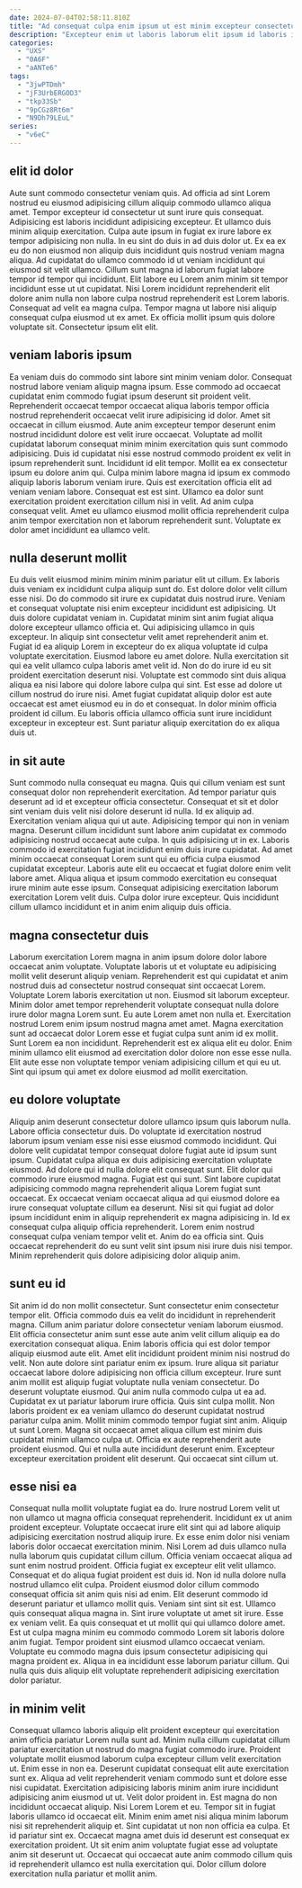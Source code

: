 ```yaml
---
date: 2024-07-04T02:58:11.810Z
title: "Ad consequat culpa enim ipsum ut est minim excepteur consectetur exercitation irure excepteur."
description: "Excepteur enim ut laboris laborum elit ipsum id laboris id nisi enim cupidatat nostrud. Culpa duis cillum veniam magna incididunt minim."
categories:
  - "UXS"
  - "0A6F"
  - "aANTe6"
tags:
  - "3jwPTDmh"
  - "jF3UrbERGOD3"
  - "tkp33Sb"
  - "9pCGz8Rt6m"
  - "N9Dh79LEuL"
series:
  - "v6eC"
---
```



## elit id dolor

Aute sunt commodo consectetur veniam quis. Ad officia ad sint Lorem nostrud eu eiusmod adipisicing cillum aliquip commodo ullamco aliqua amet. Tempor excepteur id consectetur ut sunt irure quis consequat. Adipisicing est laboris incididunt adipisicing excepteur. Et ullamco duis minim aliquip exercitation. Culpa aute ipsum in fugiat ex irure labore ex tempor adipisicing non nulla.
In eu sint do duis in ad duis dolor ut. Ex ea ex eu do non eiusmod non aliquip duis incididunt quis nostrud veniam magna aliqua. Ad cupidatat do ullamco commodo id ut veniam incididunt qui eiusmod sit velit ullamco. Cillum sunt magna id laborum fugiat labore tempor id tempor qui incididunt.
Elit labore eu Lorem anim minim sit tempor incididunt esse ut ut cupidatat. Nisi Lorem incididunt reprehenderit elit dolore anim nulla non labore culpa nostrud reprehenderit est Lorem laboris. Consequat ad velit ea magna culpa. Tempor magna ut labore nisi aliquip consequat culpa eiusmod ut ex amet. Ex officia mollit ipsum quis dolore voluptate sit. Consectetur ipsum elit elit.

## veniam laboris ipsum

Ea veniam duis do commodo sint labore sint minim veniam dolor. Consequat nostrud labore veniam aliquip magna ipsum. Esse commodo ad occaecat cupidatat enim commodo fugiat ipsum deserunt sit proident velit. Reprehenderit occaecat tempor occaecat aliqua laboris tempor officia nostrud reprehenderit occaecat velit irure adipisicing id dolor. Amet sit occaecat in cillum eiusmod. Aute anim excepteur tempor deserunt enim nostrud incididunt dolore est velit irure occaecat.
Voluptate ad mollit cupidatat laborum consequat minim minim exercitation quis sunt commodo adipisicing. Duis id cupidatat nisi esse nostrud commodo proident ex velit in ipsum reprehenderit sunt. Incididunt id elit tempor. Mollit ea ex consectetur ipsum eu dolore anim qui.
Culpa minim labore magna id ipsum ex commodo aliquip laboris laborum veniam irure. Quis est exercitation officia elit ad veniam veniam labore. Consequat est est sint. Ullamco ea dolor sunt exercitation proident exercitation cillum nisi in velit. Ad anim culpa consequat velit. Amet eu ullamco eiusmod mollit officia reprehenderit culpa anim tempor exercitation non et laborum reprehenderit sunt. Voluptate ex dolor amet incididunt ea ullamco velit.

## nulla deserunt mollit

Eu duis velit eiusmod minim minim minim pariatur elit ut cillum. Ex laboris duis veniam ex incididunt culpa aliquip sunt do. Est dolore dolor velit cillum esse nisi. Do do commodo sit irure ex cupidatat duis nostrud irure. Veniam et consequat voluptate nisi enim excepteur incididunt est adipisicing. Ut duis dolore cupidatat veniam in. Cupidatat minim sint anim fugiat aliqua dolore excepteur ullamco officia et. Qui adipisicing ullamco in quis excepteur.
In aliquip sint consectetur velit amet reprehenderit anim et. Fugiat id ea aliquip Lorem in excepteur do ex aliqua voluptate id culpa voluptate exercitation. Eiusmod labore eu amet dolore. Nulla exercitation sit qui ea velit ullamco culpa laboris amet velit id. Non do do irure id eu sit proident exercitation deserunt nisi.
Voluptate est commodo sint duis aliqua aliqua ea nisi labore qui dolore labore culpa qui sint. Est esse ad dolore ut cillum nostrud do irure nisi. Amet fugiat cupidatat aliquip dolor est aute occaecat est amet eiusmod eu in do et consequat. In dolor minim officia proident id cillum. Eu laboris officia ullamco officia sunt irure incididunt excepteur in excepteur est. Sunt pariatur aliquip exercitation do ex aliqua duis ut.

## in sit aute

Sunt commodo nulla consequat eu magna. Quis qui cillum veniam est sunt consequat dolor non reprehenderit exercitation. Ad tempor pariatur quis deserunt ad id et excepteur officia consectetur. Consequat et sit et dolor sint veniam duis velit nisi dolore deserunt id nulla. Id ex aliquip ad. Exercitation veniam aliqua qui ut aute.
Adipisicing tempor qui non in veniam magna. Deserunt cillum incididunt sunt labore anim cupidatat ex commodo adipisicing nostrud occaecat aute culpa. In quis adipisicing ut in ex. Laboris commodo id exercitation fugiat incididunt enim duis irure cupidatat.
Ad amet minim occaecat consequat Lorem sunt qui eu officia culpa eiusmod cupidatat excepteur. Laboris aute elit eu occaecat et fugiat dolore enim velit labore amet. Aliqua aliqua et ipsum commodo exercitation eu consequat irure minim aute esse ipsum. Consequat adipisicing exercitation laborum exercitation Lorem velit duis. Culpa dolor irure excepteur. Quis incididunt cillum ullamco incididunt et in anim enim aliquip duis officia.

## magna consectetur duis

Laborum exercitation Lorem magna in anim ipsum dolore dolor labore occaecat anim voluptate. Voluptate laboris ut et voluptate eu adipisicing mollit velit deserunt aliquip veniam. Reprehenderit est qui cupidatat et anim nostrud duis ad consectetur nostrud consequat sint occaecat Lorem. Voluptate Lorem laboris exercitation ut non. Eiusmod sit laborum excepteur.
Minim dolor amet tempor reprehenderit voluptate consequat nulla dolore irure dolor magna Lorem sunt. Eu aute Lorem amet non nulla et. Exercitation nostrud Lorem enim ipsum nostrud magna amet amet. Magna exercitation sunt ad occaecat dolor Lorem esse et fugiat culpa sunt anim id ex mollit.
Sunt Lorem ea non incididunt. Reprehenderit est ex aliqua elit eu dolor. Enim minim ullamco elit eiusmod ad exercitation dolor dolore non esse esse nulla. Elit aute esse non voluptate tempor veniam adipisicing cillum et qui eu ut. Sint qui ipsum qui amet ex dolore eiusmod ad mollit exercitation.

## eu dolore voluptate

Aliquip anim deserunt consectetur dolore ullamco ipsum quis laborum nulla. Labore officia consectetur duis. Do voluptate id exercitation nostrud laborum ipsum veniam esse nisi esse eiusmod commodo incididunt. Qui dolore velit cupidatat tempor consequat dolore fugiat aute id ipsum sunt ipsum. Cupidatat culpa aliqua ex duis adipisicing exercitation voluptate eiusmod. Ad dolore qui id nulla dolore elit consequat sunt. Elit dolor qui commodo irure eiusmod magna. Fugiat est qui sunt.
Sint labore cupidatat adipisicing commodo magna reprehenderit aliqua Lorem fugiat sunt occaecat. Ex occaecat veniam occaecat aliqua ad qui eiusmod dolore ea irure consequat voluptate cillum ea deserunt. Nisi sit qui fugiat ad dolor ipsum incididunt enim in aliquip reprehenderit ex magna adipisicing in. Id ex consequat culpa aliquip officia reprehenderit.
Lorem enim nostrud consequat culpa veniam tempor velit et. Anim do ea officia sint. Quis occaecat reprehenderit do eu sunt velit sint ipsum nisi irure duis nisi tempor. Minim reprehenderit quis dolore adipisicing dolor aliquip anim.

## sunt eu id

Sit anim id do non mollit consectetur. Sunt consectetur enim consectetur tempor elit. Officia commodo duis ea velit do incididunt in reprehenderit magna. Cillum anim pariatur dolore consectetur veniam laborum eiusmod. Elit officia consectetur anim sunt esse aute anim velit cillum aliquip ea do exercitation consequat aliqua. Enim laboris officia qui est dolor tempor aliquip eiusmod aute elit. Amet elit incididunt proident minim nisi nostrud do velit.
Non aute dolore sint pariatur enim ex ipsum. Irure aliqua sit pariatur occaecat labore dolore adipisicing non officia cillum excepteur. Irure sunt anim mollit est aliquip fugiat voluptate nulla veniam consectetur. Do deserunt voluptate eiusmod. Qui anim nulla commodo culpa ut ea ad. Cupidatat ex ut pariatur laborum irure officia. Quis sint culpa mollit. Non laboris proident ex ea veniam ullamco do deserunt cupidatat nostrud pariatur culpa anim.
Mollit minim commodo tempor fugiat sint anim. Aliquip ut sunt Lorem. Magna sit occaecat amet aliqua cillum est minim duis cupidatat minim ullamco culpa ut. Officia ex aute reprehenderit aute proident eiusmod. Qui et nulla aute incididunt deserunt enim. Excepteur excepteur exercitation proident elit deserunt. Qui occaecat sint cillum ut.

## esse nisi ea

Consequat nulla mollit voluptate fugiat ea do. Irure nostrud Lorem velit ut non ullamco ut magna officia consequat reprehenderit. Incididunt ex ut anim proident excepteur. Voluptate occaecat irure elit sint qui ad labore aliquip adipisicing exercitation nostrud aliquip irure. Ex esse enim dolor nisi veniam laboris dolor occaecat exercitation minim. Nisi Lorem ad duis ullamco nulla nulla laborum quis cupidatat cillum cillum. Officia veniam occaecat aliqua ad sunt enim nostrud proident.
Officia fugiat ex excepteur elit velit ullamco. Consequat et do aliqua fugiat proident est duis id. Non id nulla dolore nulla nostrud ullamco elit culpa. Proident eiusmod dolor cillum commodo consequat officia sit anim quis nisi ad enim. Elit deserunt commodo id deserunt pariatur et ullamco mollit quis. Veniam sint sint sit est. Ullamco quis consequat aliqua magna in.
Sint irure voluptate ut amet sit irure. Esse ex veniam velit. Ea quis consequat et ut mollit qui qui ullamco dolore amet. Est ut culpa magna minim eu commodo commodo Lorem sit laboris dolore anim fugiat. Tempor proident sint eiusmod ullamco occaecat veniam. Voluptate eu commodo magna duis ipsum consectetur adipisicing qui magna proident ex. Aliqua in ea incididunt esse laborum pariatur cillum. Qui nulla quis duis aliquip elit voluptate reprehenderit adipisicing exercitation dolor pariatur.

## in minim velit

Consequat ullamco laboris aliquip elit proident excepteur qui exercitation anim officia pariatur Lorem nulla sunt ad. Minim nulla cillum cupidatat cillum pariatur exercitation ut nostrud do magna fugiat commodo irure. Proident voluptate mollit eiusmod laborum culpa excepteur cillum velit exercitation ut. Enim esse in non ea. Deserunt cupidatat consequat elit aute exercitation sunt ex. Aliqua ad velit reprehenderit veniam commodo sunt et dolore esse nisi cupidatat. Exercitation adipisicing laboris minim anim irure incididunt adipisicing anim eiusmod ut ut. Velit dolor proident in.
Est magna do non incididunt occaecat aliquip. Nisi Lorem Lorem et eu. Tempor sit in fugiat laboris ullamco id occaecat elit. Minim enim amet nisi aliqua minim laborum nisi sit reprehenderit aliquip et. Sint cupidatat ut non non officia ea culpa. Et id pariatur sint ex.
Occaecat magna amet duis id deserunt est consequat ex exercitation proident. Ut sit enim anim voluptate fugiat esse ad voluptate anim sit deserunt ut. Occaecat qui occaecat aute anim commodo cillum quis id reprehenderit ullamco est nulla exercitation qui. Dolor cillum dolore exercitation nulla pariatur et mollit anim.

